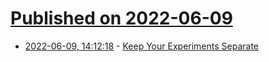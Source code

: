 # [Published on 2022-06-09](index.md)

* [2022-06-09, 14:12:18](https://news.ycombinator.com/item?id=31681378) - [Keep Your Experiments Separate](https://jessitron.com/2022/06/07/keep-your-experiments-separate/)
